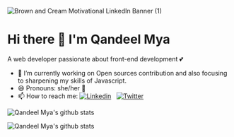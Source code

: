 ![Brown and Cream Motivational LinkedIn Banner (1)](https://user-images.githubusercontent.com/63254870/99305375-b0318800-2821-11eb-9246-47ca6948befd.png)

# Hi there 👋 I'm Qandeel Mya

A web developer passionate about front-end development 💕

- 🔭 I’m currently working on Open sources contribution and also focusing to sharpening my skills of Javascript.
- 😄 Pronouns: she/her 👧
- 📫 How to reach me:
[![Linkedin](https://img.shields.io/badge/linkedin-%230077B5.svg?&style=for-the-badge&logo=linkedin&logoColor=white)](https://www.linkedin.com/in/qandeel-mya/)
&nbsp;
[![Twitter](https://img.shields.io/badge/twitter-%231DA1F2.svg?&style=for-the-badge&logo=twitter&logoColor=white)](https://twitter.com/QandeelMya)

![Qandeel Mya's github stats](https://github-readme-stats.vercel.app/api?username=qmya&show_icons=true&theme=radical)

![Qandeel Mya's github stats](https://github-readme-stats.vercel.app/api?username=qmya&show_icons=true)

